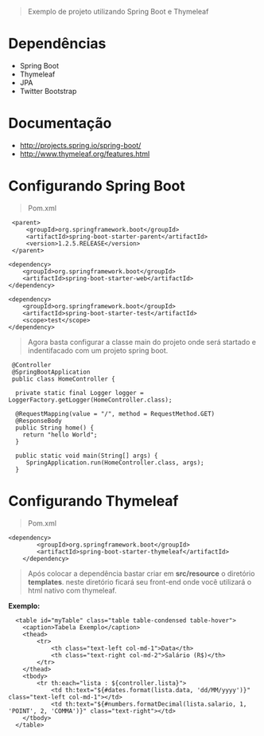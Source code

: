> Exemplo de projeto utilizando Spring Boot e Thymeleaf



# Dependências

* Spring Boot 
* Thymeleaf
* JPA
* Twitter Bootstrap

# Documentação

* http://projects.spring.io/spring-boot/
* http://www.thymeleaf.org/features.html

# Configurando Spring Boot

> Pom.xml


     <parent>
         <groupId>org.springframework.boot</groupId>
         <artifactId>spring-boot-starter-parent</artifactId>
         <version>1.2.5.RELEASE</version>
     </parent>   

    <dependency>
        <groupId>org.springframework.boot</groupId>
        <artifactId>spring-boot-starter-web</artifactId>
    </dependency>

    <dependency>
        <groupId>org.springframework.boot</groupId>
        <artifactId>spring-boot-starter-test</artifactId>
        <scope>test</scope>
    </dependency>
    
> Agora basta configurar a classe main do projeto onde será startado e indentifacado com um projeto spring boot.

 
     @Controller
     @SpringBootApplication
     public class HomeController {

      private static final Logger logger = LoggerFactory.getLogger(HomeController.class);

      @RequestMapping(value = "/", method = RequestMethod.GET)
      @ResponseBody
      public String home() {
        return "hello World";
      }

      public static void main(String[] args) {
         SpringApplication.run(HomeController.class, args);
      }
  
  
# Configurando Thymeleaf

> Pom.xml

    <dependency>
			<groupId>org.springframework.boot</groupId>
			<artifactId>spring-boot-starter-thymeleaf</artifactId>
		</dependency>
		
> Após colocar a dependência bastar criar em **src/resource** o diretório **templates**. neste diretório ficará seu front-end onde você utilizará o html nativo com thymeleaf.

**Exemplo:**


      <table id="myTable" class="table table-condensed table-hover">
      	<caption>Tabela Exemplo</caption>
      	<thead>
      		<tr>
      			<th class="text-left col-md-1">Data</th>
      			<th class="text-right col-md-2">Salário (R$)</th>
      		</tr>
      	</thead>
      	<tbody>
      		<tr th:each="lista : ${controller.lista}">
      			<td th:text="${#dates.format(lista.data, 'dd/MM/yyyy')}" class="text-left col-md-1"></td>
      			<td	th:text="${#numbers.formatDecimal(lista.salario, 1, 'POINT', 2, 'COMMA')}" class="text-right"></td>
      	</tbody>
      </table>









